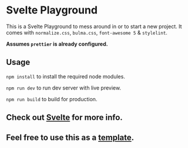 # Svelte Playground

This is a Svelte Playground to mess around in or to start a new project. It comes with `normalize.css`, `bulma.css`, `font-awesome 5` & `stylelint`.

**Assumes `prettier` is already configured.**

## Usage

`npm install` to install the required node modules.

`npm run dev` to run dev server with live preview.

`npm run build` to build for production.

## **Check out [Svelte](https://svelte.dev/)** for more info.

## Feel free to use this as a [template](https://github.com/kr40/svelte-playground/generate).
